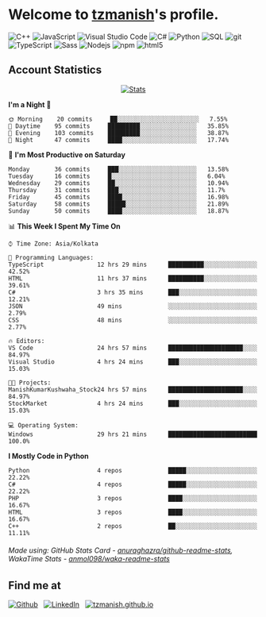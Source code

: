 # Welcome to [tzmanish](https://tzmanish.github.io/)'s profile.

<p>
    <img alt="C++" src="https://img.shields.io/badge/-C%2B%2B-00427e?style=flat-square&logo=C%2B%2B&logoColor=white" />
    <img alt="JavaScript" src="https://img.shields.io/badge/-JavaScript-e19f2a?style=flat-square&logo=JavaScript&logoColor=white" />
    <img alt="Visual Studio Code" src="https://img.shields.io/badge/-Visual%20Studio%20Code-0176c5?style=flat-square&logo=visual-studio-code&logoColor=white" />
    <img alt="C#" src="https://img.shields.io/badge/-C%23-2f0073?style=flat-square&logo=C%2B%2B&logoColor=white" />
    <img alt="Python" src="https://img.shields.io/badge/-Python-356c9c?style=flat-square&logo=python&logoColor=white" />
    <img alt="SQL" src="https://img.shields.io/badge/-SQL-de8a03?style=flat-square&logo=mysql&logoColor=white" />
    <img alt="git" src="https://img.shields.io/badge/-Git-e94f32?style=flat-square&logo=git&logoColor=white" />
    <img alt="TypeScript" src="https://img.shields.io/badge/-TypeScript-0077c6?style=flat-square&logo=typescript&logoColor=white" />
    <img alt="Sass" src="https://img.shields.io/badge/-Sass-c76496?style=flat-square&logo=sass&logoColor=white" />
    <img alt="Nodejs" src="https://img.shields.io/badge/-Nodejs-519a41?style=flat-square&logo=Node.js&logoColor=white" />
    <img alt="npm" src="https://img.shields.io/badge/-NPM-c53635?style=flat-square&logo=npm&logoColor=white" />
    <img alt="html5" src="https://img.shields.io/badge/-HTML5-de4b25?style=flat-square&logo=html5&logoColor=white" />
</p>

## Account Statistics

<p align="center"> <a href="https://github-readme-stats.vercel.app/api?username=tzmanish&include_all_commits=true&count_private=true">
    <img src="https://github-readme-stats.vercel.app/api?username=tzmanish&include_all_commits=true&count_private=true&hide=stars,prs&show_icons=true&hide_title=true" alt="Stats" style="max-width:100%">
</a> </p>

<!--START_SECTION:waka-->
**I'm a Night 🦉** 

```text
🌞 Morning    20 commits     ██░░░░░░░░░░░░░░░░░░░░░░░   7.55% 
🌆 Daytime    95 commits     █████████░░░░░░░░░░░░░░░░   35.85% 
🌃 Evening    103 commits    █████████░░░░░░░░░░░░░░░░   38.87% 
🌙 Night      47 commits     ████░░░░░░░░░░░░░░░░░░░░░   17.74%

```
📅 **I'm Most Productive on Saturday** 

```text
Monday       36 commits     ███░░░░░░░░░░░░░░░░░░░░░░   13.58% 
Tuesday      16 commits     █░░░░░░░░░░░░░░░░░░░░░░░░   6.04% 
Wednesday    29 commits     ██░░░░░░░░░░░░░░░░░░░░░░░   10.94% 
Thursday     31 commits     ███░░░░░░░░░░░░░░░░░░░░░░   11.7% 
Friday       45 commits     ████░░░░░░░░░░░░░░░░░░░░░   16.98% 
Saturday     58 commits     █████░░░░░░░░░░░░░░░░░░░░   21.89% 
Sunday       50 commits     ████░░░░░░░░░░░░░░░░░░░░░   18.87%

```


📊 **This Week I Spent My Time On** 

```text
⌚︎ Time Zone: Asia/Kolkata

💬 Programming Languages: 
TypeScript               12 hrs 29 mins      ██████████░░░░░░░░░░░░░░░   42.52% 
HTML                     11 hrs 37 mins      ██████████░░░░░░░░░░░░░░░   39.61% 
C#                       3 hrs 35 mins       ███░░░░░░░░░░░░░░░░░░░░░░   12.21% 
JSON                     49 mins             ░░░░░░░░░░░░░░░░░░░░░░░░░   2.79% 
CSS                      48 mins             ░░░░░░░░░░░░░░░░░░░░░░░░░   2.77%

🔥 Editors: 
VS Code                  24 hrs 57 mins      █████████████████████░░░░   84.97% 
Visual Studio            4 hrs 24 mins       ███░░░░░░░░░░░░░░░░░░░░░░   15.03%

🐱‍💻 Projects: 
ManishKumarKushwaha_Stock24 hrs 57 mins      █████████████████████░░░░   84.97% 
StockMarket              4 hrs 24 mins       ███░░░░░░░░░░░░░░░░░░░░░░   15.03%

💻 Operating System: 
Windows                  29 hrs 21 mins      █████████████████████████   100.0%

```

**I Mostly Code in Python** 

```text
Python                   4 repos             █████░░░░░░░░░░░░░░░░░░░░   22.22% 
C#                       4 repos             █████░░░░░░░░░░░░░░░░░░░░   22.22% 
PHP                      3 repos             ████░░░░░░░░░░░░░░░░░░░░░   16.67% 
HTML                     3 repos             ████░░░░░░░░░░░░░░░░░░░░░   16.67% 
C++                      2 repos             ██░░░░░░░░░░░░░░░░░░░░░░░   11.11%

```



<!--END_SECTION:waka-->

###### Made using: GitHub Stats Card - [anuraghazra/github-readme-stats](https://github.com/anuraghazra/github-readme-stats), WakaTime Stats - [anmol098/waka-readme-stats](https://github.com/anmol098/waka-readme-stats)

## Find me at

[![Github](https://img.shields.io/badge/github-tzmanish-black?logo=github&style=for-the-badge)](https://github.com/tzmanish)
&nbsp;
[![LinkedIn](https://img.shields.io/badge/linkedin-tzman-0077b5?logo=linkedin&style=for-the-badge)](https://www.linkedin.com/in/tzman)
&nbsp;
[![tzmanish.github.io](https://img.shields.io/badge/resume-tzmanish.github.io-red?logo=internet%20explorer&style=for-the-badge)](https://tzmanish.github.io)
